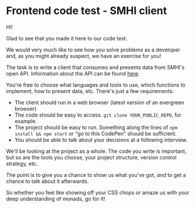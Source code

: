 # Frontend code test - SMHI client

Hi!

Glad to see that you made it here to our code test.

We would very much like to see how you solve problems as a developer and, as you might already suspect, we have an exercise for you!

The task is to write a client that consumes and presents data from SMHI's open API. Information about the API can be found [here](http://opendata.smhi.se/apidocs/metfcst/index.html).

You're free to choose what languages and tools to use, which functions to implement, how to present data, etc. There's just a few requirements:

- The client should run in a web browser (latest version of an evergreen browser)
- The code should be easy to access. `git clone YOUR_PUBLIC_REPO`, for example.
- The project should be easy to run. Something along the lines of `npm install && npm start` or "go to this CodePen" should be sufficient.
- You should be able to talk about your decisions at a following interview.

We'll be looking at the project as a whole. The code you write is important, but so are the tools you choose, your project structure, version control strategy, etc.

The point is to give you a chance to show us what you've got, _and_ to get a chance to talk about it afterwards.

So whether you feel like showing off your CSS chops or amaze us with your deep understanding of monads, go for it!
